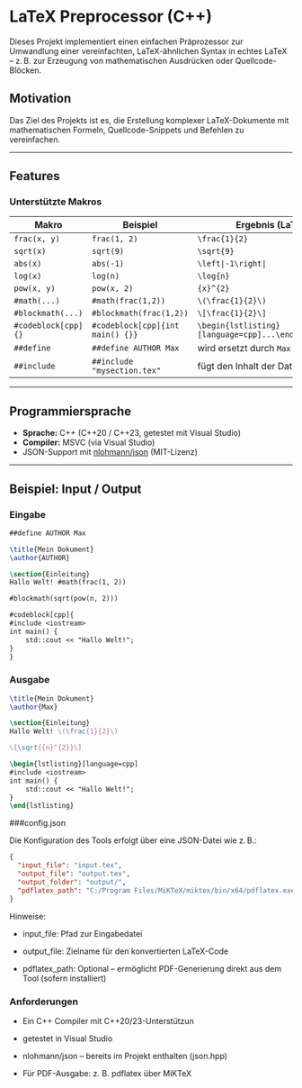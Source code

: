 # LaTeX Preprocessor (C++)

Dieses Projekt implementiert einen einfachen Präprozessor zur Umwandlung einer vereinfachten, LaTeX-ähnlichen Syntax in echtes LaTeX – z. B. zur Erzeugung von mathematischen Ausdrücken oder Quellcode-Blöcken.

## Motivation

Das Ziel des Projekts ist es, die Erstellung komplexer LaTeX-Dokumente mit mathematischen Formeln, Quellcode-Snippets und Befehlen zu vereinfachen.

---

## Features

### Unterstützte Makros

| Makro                | Beispiel                        | Ergebnis (LaTeX)                    |
|---------------------|----------------------------------|--------------------------------------|
| `frac(x, y)`        | `frac(1, 2)`                     | `\frac{1}{2}`                        |
| `sqrt(x)`           | `sqrt(9)`                        | `\sqrt{9}`                           |
| `abs(x)`            | `abs(-1)`                        | `\left\|-1\right\|`                  |
| `log(x)`            | `log(n)`                         | `\log{n}`                            |
| `pow(x, y)`         | `pow(x, 2)`                      | `{x}^{2}`                            |
| `#math(...)`        | `#math(frac(1,2))`               | `\(\frac{1}{2}\)`                    |
| `#blockmath(...)`   | `#blockmath(frac(1,2))`          | `\[\frac{1}{2}\]`                    |
| `#codeblock[cpp]{}` | `#codeblock[cpp]{int main() {}}`| `\begin{lstlisting}[language=cpp]...\end{lstlisting}`|
| `##define`          | `##define AUTHOR Max`            | wird ersetzt durch `Max`             |
| `##include`         | `##include "mysection.tex"`      | fügt den Inhalt der Datei ein        |

---

## Programmiersprache

- **Sprache:** C++ (C++20 / C++23, getestet mit Visual Studio)
- **Compiler:** MSVC (via Visual Studio)
- JSON-Support mit [nlohmann/json](https://github.com/nlohmann/json) (MIT-Lizenz)
---

## Beispiel: Input / Output

### Eingabe

```latex
##define AUTHOR Max

\title{Mein Dokument}
\author{AUTHOR}

\section{Einleitung}
Hallo Welt! #math(frac(1, 2))

#blockmath(sqrt(pow(n, 2)))

#codeblock[cpp]{
#include <iostream>
int main() {
    std::cout << "Hallo Welt!";
}
}

```

### Ausgabe 
```latex
\title{Mein Dokument}
\author{Max}

\section{Einleitung}
Hallo Welt! \(\frac{1}{2}\)

\[\sqrt{{n}^{2}}\]

\begin{lstlisting}[language=cpp]
#include <iostream>
int main() {
    std::cout << "Hallo Welt!";
}
\end{lstlisting}
```

###config.json

Die Konfiguration des Tools erfolgt über eine JSON-Datei wie z. B.:

```json
{
  "input_file": "input.tex",
  "output_file": "output.tex",
  "output_folder": "output/",
  "pdflatex_path": "C:/Program Files/MiKTeX/miktex/bin/x64/pdflatex.exe"
}
```

Hinweise:

* input_file: Pfad zur Eingabedatei

* output_file: Zielname für den konvertierten LaTeX-Code

* pdflatex_path: Optional – ermöglicht PDF-Generierung direkt aus dem Tool (sofern installiert)

  
### Anforderungen

* Ein C++ Compiler mit C++20/23-Unterstützun

* getestet in Visual Studio 

* nlohmann/json – bereits im Projekt enthalten (json.hpp)

* Für PDF-Ausgabe: z. B. pdflatex über MiKTeX


